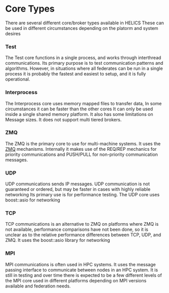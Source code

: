 # Core Types

There are several different core/broker types available in HELICS
These can be used in different circumstances depending on the platorm and system desires

### Test

The Test core functions in a single process, and works through interthread communications.
Its primary purpose is to test communication patterns and algorithms.  However, in situations
where all federates can be run in a single process it is probably the fastest and easiest to setup, and it is fully operational.

### Interprocess

The Interprocess core uses memory mapped files to transfer data, In some circumstances it can be faster than the other cores
It can only be used inside a single shared memory platform.  It also has some limitations on Message sizes.  It does not support
multi tiered brokers.

### ZMQ

The ZMQ is the primary core to use for multi-machine systems.  It uses the
[ZMQ](zeromq.com) mechanisms.  Internally it makes use of the REQ/REP mechanics for priority
communications and PUSH/PULL for non-priority communication messages.

### UDP

UDP communications sends IP messages.  UDP communication is not guaranteed or ordered,  but may be faster in cases with highly reliable networking
Its primary use is for performance testing.  The UDP core uses boost::asio for networking

### TCP

TCP communications is an alternative to ZMQ on platforms where ZMQ is not available,  performance comparisons have not been done, so it is unclear as to the relative performance differences
between TCP, UDP, and ZMQ.  It uses the boost::asio library for networking

### MPI

MPI communications is often used in HPC systems.  It uses the message passing interface to communicate between nodes in an 
HPC system.  It is still in testing and over time there is expected to be a few
different levels of the MPI core used in different platforms depending on MPI versions available and federation needs.
